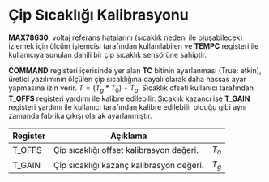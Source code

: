 # Çip Sıcaklığı Kalibrasyonu

**MAX78630**, voltaj referans hatalarını (sıcaklık nedeni ile oluşabilecek) izlemek için ölçüm işlemcisi tarafından kullanılabilen ve **TEMPC** registeri ile kullanıcıya sunulan dahili bir çip sıcaklık sensörüne sahiptir.

**COMMAND** registeri içerisinde yer alan **TC** bitinin ayarlanması (True: etkin), üretici yazılımının ölçülen çip sıcaklığına dayalı olarak daha hassas ayar yapmasına izin verir. $T = (T_g * T_0) + T_o$. Sıcaklık ofseti kullanıcı tarafından **T_OFFS** registeri yardımı ile kalibre edilebilir. Sıcaklık kazancı ise **T_GAIN** registeri yardımı ile kullanıcı tarafından kalibre edilebilir olduğu gibi aynı zamanda fabrika çıkışı olarak ayarlanmıştır.

| Register | Açıklama                                 |       |
|----------|------------------------------------------|-------|
| T_OFFS   | Çip sıcaklığı offset kalibrasyon değeri. | $T_o$ |
| T_GAIN   | Çip sıcaklığı kazanç kalibrasyon değeri. | $T_g$ |

